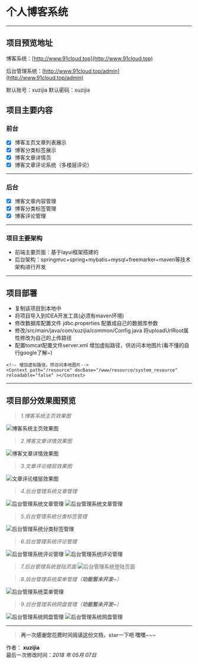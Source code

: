 # 个人博客系统

------

## 项目预览地址
博客系统：[http://www.91cloud.top](http://www.91cloud.top)

后台管理系统：[http://www.91cloud.top/admin](http://www.91cloud.top/admin) 

默认账号：xuzijia 默认密码：xuzijia

## 项目主要内容

### 前台
- [x] 博客主页文章列表展示
- [x] 博客分类标签展示
- [x] 博客文章详情页
- [x] 博客文章评论系统（多楼层评论）

-----

### 后台
- [x] 博客文章内容管理
- [x] 博客分类标签管理
- [x] 博客评论管理

-----

### 项目主要架构
- 前端主要页面：基于layui框架搭建的
- 后台架构：springmvc+spring+mybatis+mysql+freemarker+maven等技术架构进行开发

-----

## 项目部署
- 复制该项目到本地中
- 将项目导入到IDEA开发工具(必须有maven环境)
- 修改数据库配置文件 jdbc.properties 配置成自己的数据库参数
- 修改/src/main/java/com/xuzijia/common/Config.java 将uploadUrlRoot属性修改为自己的上传路径
- 配置tomcat配置文件server.xml 增加虚拟路径，供访问本地图片(看不懂的自行google了解~)

```
<!-- 增加虚拟路径，供访问本地图片-->
<Context path="/resource" docBase="/www/resource/system_resource" reloadable="false" ></Context>
```
-----

## 项目部分效果图预览

> *1.博客系统主页效果图*

![博客系统主页效果图](https://raw.githubusercontent.com/xuzijia/blog/master/effect/1.png)

> *2.博客文章详情效果图*

![博客文章详情效果图](https://raw.githubusercontent.com/xuzijia/blog/master/effect/1.png)

> *3.文章评论楼层效果图*

![文章评论楼层效果图](https://raw.githubusercontent.com/xuzijia/blog/master/effect/1.png)

> *4.后台管理系统文章管理*

![后台管理系统文章管理](https://raw.githubusercontent.com/xuzijia/blog/master/effect/1.png)
![后台管理系统文章管理](https://raw.githubusercontent.com/xuzijia/blog/master/effect/1.png)

> *5.后台管理系统分类标签管理*

![后台管理系统分类标签管理](https://raw.githubusercontent.com/xuzijia/blog/master/effect/1.png)

> *6.后台管理系统评论管理*

![后台管理系统评论管理](https://raw.githubusercontent.com/xuzijia/blog/master/effect/1.png)
![后台管理系统评论管理](https://raw.githubusercontent.com/xuzijia/blog/master/effect/1.png)

> *7.后台管理系统登陆页面*
![后台管理系统登陆页面](https://raw.githubusercontent.com/xuzijia/blog/master/effect/1.png)

> *8.后台管理系统菜单管理（**功能暂未开发~**）*

![后台管理系统菜单管理](https://raw.githubusercontent.com/xuzijia/blog/master/effect/1.png)

> *9.后台管理系统网盘管理（**功能暂未开发~**）*

![后台管理系统网盘管理](https://raw.githubusercontent.com/xuzijia/blog/master/effect/1.png)
![后台管理系统网盘管理](https://raw.githubusercontent.com/xuzijia/blog/master/effect/1.png)

------


> **再一次感谢您花费时间阅读这份文档，star一下吧 嘿嘿~~~**

作者： **xuzijia**    
最后一次修改时间：*2018 年 05月 07日*    

